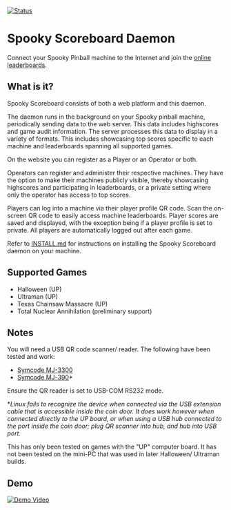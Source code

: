 [![Status](https://github.com/gregcube/spooky_scoreboard_daemon/workflows/Build/badge.svg)](https://github.com/gregcube/spooky_scoreboard_daemon/actions/workflows/ci.yml)

Spooky Scoreboard Daemon
========================

Connect your Spooky Pinball machine to the Internet and join the
[online leaderboards](https://spookyscoreboard.com).

What is it?
-----------

Spooky Scoreboard consists of both a web platform and this daemon.

The daemon runs in the background on your Spooky pinball machine, periodically
sending data to the web server. This data includes highscores and game audit
information. The server processes this data to display in a variety of formats.
This includes showcasing top scores specific to each machine and leaderboards
spanning all supported games.

On the website you can register as a Player or an Operator or both.

Operators can register and administer their respective machines. They have the
option to make their machines publicly visible, thereby showcasing highscores
and participating in leaderboards, or a private setting where only the operator
has access to top scores.

Players can log into a machine via their player profile QR code.
Scan the on-screen QR code to easily access machine leaderboards.
Player scores are saved and displayed, with the exception being if a
player profile is set to private.
All players are automatically logged out after each game.

Refer to [INSTALL.md](https://github.com/gregcube/spooky_scoreboard_daemon/blob/master/INSTALL.md) for instructions on installing the Spooky Scoreboard daemon on your machine.

Supported Games
---------------

- Halloween (UP)
- Ultraman (UP)
- Texas Chainsaw Massacre (UP)
- Total Nuclear Annihilation (preliminary support)


Notes
------

You will need a USB QR code scanner/ reader. The following have been tested and work:
- [Symcode MJ-3300](https://amzn.to/4fuNqTx)
- [Symcode MJ-390](https://amzn.to/40QrH4D)*

Ensure the QR reader is set to USB-COM RS232 mode.

**Linux fails to recognize the device when connected via the USB extension cable that
is accessible inside the coin door. It does work however when connected directly
to the UP board, or when using a USB hub connected to the port inside the coin door; 
plug QR scanner into hub, and hub into USB port.*

This has only been tested on games with the "UP" computer board.
It has not been tested on the mini-PC that was used in later
Halloween/ Ultraman builds.


Demo
----

[![Demo Video](https://img.youtube.com/vi/XXriBZilOks/0.jpg)](https://www.youtube.com/watch?v=XXriBZilOks)

